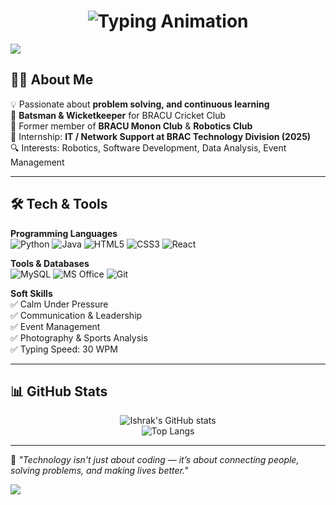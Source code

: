 <!-- Dynamic Profile Header -->
<h1 align="center">
  <img src="https://readme-typing-svg.herokuapp.com?font=Fira+Code&weight=700&size=32&duration=3000&pause=1000&color=FF6F61&center=true&vCenter=true&width=800&lines=Hey%2C+I'm+Md.+Shamiul+Islam+Khan+Ishrak;Tech+Enthusiast+%7C+Developer+%7C+Problem+Solver;Python+%7C+React+%7C+Java+%7C+Database+Management;Always+Learning+%26+Exploring+New+Tech" alt="Typing Animation" />
</h1>

<!-- Colorful Wave Divider -->
<img src="https://capsule-render.vercel.app/api?type=waving&color=ff6f61&height=90&section=header" />

<!-- About Me -->
## 🧑‍💻 About Me  
💡 Passionate about **problem solving, and continuous learning**  
🏏 **Batsman & Wicketkeeper** for BRACU Cricket Club  
🤝 Former member of **BRACU Monon Club** & **Robotics Club**  
💼 Internship: **IT / Network Support at BRAC Technology Division (2025)**  
🔍 Interests: Robotics, Software Development, Data Analysis, Event Management  

---

<!-- Skills -->
## 🛠 Tech & Tools  

**Programming Languages**  
![Python](https://img.shields.io/badge/Python-3776AB?style=for-the-badge&logo=python&logoColor=white)
![Java](https://img.shields.io/badge/Java-ED8B00?style=for-the-badge&logo=java&logoColor=white)
![HTML5](https://img.shields.io/badge/HTML5-E34F26?style=for-the-badge&logo=html5&logoColor=white)
![CSS3](https://img.shields.io/badge/CSS3-1572B6?style=for-the-badge&logo=css3&logoColor=white)
![React](https://img.shields.io/badge/React-20232A?style=for-the-badge&logo=react&logoColor=61DAFB)

**Tools & Databases**  
![MySQL](https://img.shields.io/badge/MySQL-005C84?style=for-the-badge&logo=mysql&logoColor=white)
![MS Office](https://img.shields.io/badge/MS%20Office-D83B01?style=for-the-badge&logo=microsoft-office&logoColor=white)
![Git](https://img.shields.io/badge/Git-F05033?style=for-the-badge&logo=git&logoColor=white)

**Soft Skills**  
✅ Calm Under Pressure  
✅ Communication & Leadership  
✅ Event Management  
✅ Photography & Sports Analysis  
✅ Typing Speed: 30 WPM  

---

<!-- GitHub Stats -->
## 📊 GitHub Stats
<div align="center">

![Ishrak's GitHub stats](https://github-readme-stats.vercel.app/api?username=YourGitHubUsername&show_icons=true&theme=radical)  
![Top Langs](https://github-readme-stats.vercel.app/api/top-langs/?username=YourGitHubUsername&layout=compact&theme=radical)  

</div>

---

<!-- Quote -->
💬 *"Technology isn't just about coding — it’s about connecting people, solving problems, and making lives better."*

<!-- Colorful Wave Footer -->
<img src="https://capsule-render.vercel.app/api?type=waving&color=ff6f61&height=90&section=footer" />
